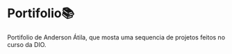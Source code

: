 # Portifolio:books:

Portifolio de Anderson Átila, que mosta uma sequencia de projetos feitos no curso da DIO.
